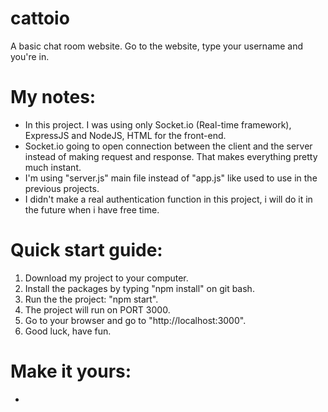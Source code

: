 # cattoio
A basic chat room website. Go to the website, type your username and you're in.

# My notes:
- In this project. I was using only Socket.io (Real-time framework), ExpressJS and NodeJS, HTML for the front-end.
- Socket.io going to open connection between the client and the server instead of making request and response. That makes everything pretty much instant.
- I'm using "server.js" main file instead of "app.js" like used to use in the previous projects.
- I didn't make a real authentication function in this project, i will do it in the future when i have free time.

# Quick start guide:
1. Download my project to your computer.
2. Install the packages by typing "npm install" on git bash.
3. Run the the project: "npm start".
4. The project will run on PORT 3000.
5. Go to your browser and go to "http://localhost:3000".
6. Good luck, have fun.

# Make it yours:
- 
